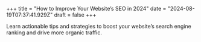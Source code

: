 +++
title = "How to Improve Your Website’s SEO in 2024"
date = "2024-08-19T07:37:41.929Z"
draft = false
+++

  Learn actionable tips and strategies to boost your website’s search engine ranking and drive more organic traffic.
        